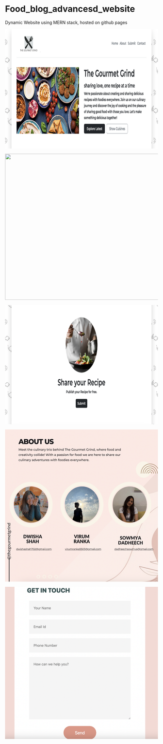 # Food_blog_advancesd_website
Dynamic Website using MERN stack, hosted on github pages

<p><img src="/Readme_images/home.png"  width="800" height="392"></p>
<p><img src="/Readme_images/food2.png"  width="800" height="480"></p>
<p><img src="/Readme_images/submit.png"  width="800" height="392"></p>
<p><img src="/Readme_images/aboutus.png"  width="650" height="500"></p>
<img src="/Readme_images/contactus.png"  width="650" height="500">
